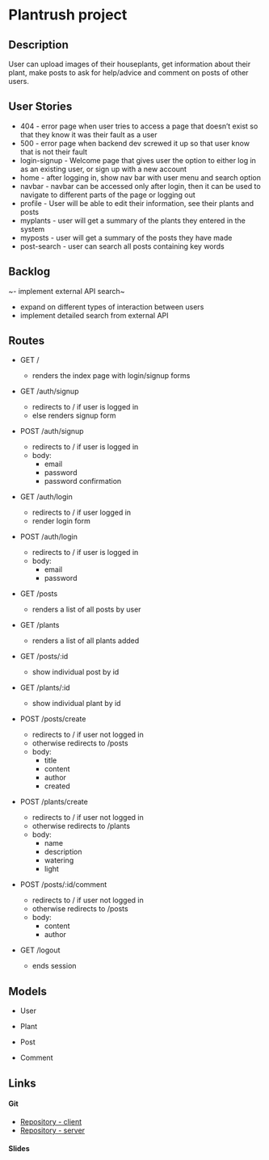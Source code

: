 # Plantrush project

## Description

User can upload images of their houseplants, get information about their plant, make posts to ask for help/advice and comment on posts of other users.

## User Stories

- 404 - error page when user tries to access a page that doesn’t exist so that they know it was their fault as a user
- 500 - error page when backend dev screwed it up so that user know that is not their fault
- login-signup - Welcome page that gives user the option to either log in as an existing user, or sign up with a new account
- home - after logging in, show nav bar with user menu and search option 
- navbar - navbar can be accessed only after login, then it can be used to navigate to different parts of the page or logging out
- profile - User will be able to edit their information, see their plants and posts
- myplants - user will get a summary of the plants they entered in the system
- myposts - user will get a summary of the posts they have made
- post-search - user can search all posts containing key words

## Backlog

~- implement external API search~
- expand on different types of interaction between users
- implement detailed search from external API

## Routes

* GET /
  * renders the index page with login/signup forms

* GET /auth/signup
  * redirects to / if user is logged in
  * else renders signup form

* POST /auth/signup
  * redirects to / if user is logged in
  * body:
    * email
    * password
    * password confirmation

* GET /auth/login
  * redirects to / if user logged in
  * render login form 

* POST /auth/login
  * redirects to / if user is logged in
  * body:
    * email
    * password

* GET /posts 
  * renders a list of all posts by user

* GET /plants 
  * renders a list of all plants added

* GET /posts/:id
  * show individual post by id

* GET /plants/:id
  * show individual plant by id

* POST /posts/create
  * redirects to / if user not logged in
  * otherwise redirects to /posts
  * body:
    * title
    * content
    * author
    * created

* POST /plants/create
  * redirects to / if user not logged in
  * otherwise redirects to /plants
  * body:
    * name
    * description
    * watering
    * light

* POST /posts/:id/comment
  * redirects to / if user not logged in
  * otherwise redirects to /posts
  * body:
    * content
    * author


* GET /logout
  * ends session

## Models

* User

* Plant

* Post

* Comment


## Links

#### Git


- [Repository - client](https://github.com/sitzelwucht/plantrush-client)
- [Repository - server](https://github.com/sitzelwucht/plantrush-server)

#### Slides
